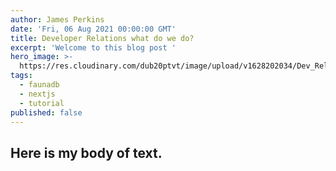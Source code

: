 ```yaml
---
author: James Perkins
date: 'Fri, 06 Aug 2021 00:00:00 GMT'
title: Developer Relations what do we do?
excerpt: 'Welcome to this blog post '
hero_image: >-
  https://res.cloudinary.com/dub20ptvt/image/upload/v1628202034/Dev_Rel_What_do_we_do_zgjkqq.png
tags:
  - faunadb
  - nextjs
  - tutorial
published: false
---
```

## Here is my body of text.
